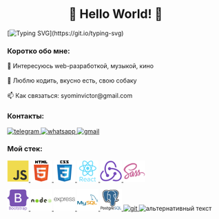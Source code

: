 <h1 align="center">👾 Hello World! 👾</h1>

[![Typing SVG](https://readme-typing-svg.herokuapp.com?color=%8b00ff&lines=Have+a+nice+day+!)](https://git.io/typing-svg)

<h3 align="left">Коротко обо мне:</h3>
 👀 Интересуюсь web-разработкой, музыкой, кино
<br></br>
 💜 Люблю кодить, вкусно есть, свою собаку
 <br></br>
  📫 Как связаться: syominvictor@gmail.com 



<h3 align="left">Контакты:</h3>
<p align="left">
  <a href="https://t.me/nucsemin" target="_blank" rel="noreferrer"> <img src="https://img.icons8.com/fluency/344/telegram-app.png" alt="telegram" width="50" height="50"/> </a>
   <a href="https://wa.me/79218683650" target="_blank" rel="noreferrer"> <img src="https://img.icons8.com/color/344/whatsapp--v1.png" alt="whatsapp" width="50" height="50"/> </a>
    <a href="mailto:syominvictor@gmail.com" target="_blank" rel="noreferrer"> <img src="https://img.icons8.com/color/344/gmail-new.png" alt="gmail" width="50" height="50"/> </a>
</p>

<h3 align="left">Мой стек:</h3>
<p align="left"> 
  <a href="https://developer.mozilla.org/en-US/docs/Web/JavaScript" target="_blank" rel="noreferrer"> <img src="https://raw.githubusercontent.com/devicons/devicon/master/icons/javascript/javascript-original.svg" alt="javascript" width="50" height="50"/> </a> 
  <a href="https://www.w3.org/html/" target="_blank" rel="noreferrer"> <img src="https://raw.githubusercontent.com/devicons/devicon/master/icons/html5/html5-original-wordmark.svg" alt="html5" width="50" height="50"/> </a>
  <a href="https://www.w3schools.com/css/" target="_blank" rel="noreferrer"> <img src="https://raw.githubusercontent.com/devicons/devicon/master/icons/css3/css3-original-wordmark.svg" alt="css3" width="50" height="50"/> </a> 
  <a href="https://reactjs.org/" target="_blank" rel="noreferrer"> <img src="https://raw.githubusercontent.com/devicons/devicon/master/icons/react/react-original-wordmark.svg" alt="react" width="50" height="50"/> </a>
  <a href="https://redux.js.org" target="_blank" rel="noreferrer"> <img src="https://raw.githubusercontent.com/devicons/devicon/master/icons/redux/redux-original.svg" alt="redux" width="50" height="50"/> </a> 
   <a href="https://sass-lang.com" target="_blank" rel="noreferrer"> <img src="https://raw.githubusercontent.com/devicons/devicon/master/icons/sass/sass-original.svg" alt="sass" width="50" height="50"/> </a> </p>
 <a href="https://getbootstrap.com" target="_blank" rel="noreferrer"> <img src="https://raw.githubusercontent.com/devicons/devicon/master/icons/bootstrap/bootstrap-plain-wordmark.svg" alt="bootstrap" width="50" height="50"/> </a> 
   <a href="https://nodejs.org" target="_blank" rel="noreferrer"> <img src="https://raw.githubusercontent.com/devicons/devicon/master/icons/nodejs/nodejs-original-wordmark.svg" alt="nodejs" width="50" height="50"/> </a> 
   <a href="https://expressjs.com" target="_blank" rel="noreferrer"> <img src="https://raw.githubusercontent.com/devicons/devicon/master/icons/express/express-original-wordmark.svg" alt="express" width="50" height="50"/> </a> 
  <a href="https://www.mysql.com/" target="_blank" rel="noreferrer"> <img src="https://raw.githubusercontent.com/devicons/devicon/master/icons/mysql/mysql-original-wordmark.svg" alt="mysql" width="50" height="50"/> </a> 
  <a href="https://www.postgresql.org" target="_blank" rel="noreferrer"> <img src="https://raw.githubusercontent.com/devicons/devicon/master/icons/postgresql/postgresql-original-wordmark.svg" alt="postgresql" width="50" height="50"/> </a> 
  <a href="https://git-scm.com/" target="_blank" rel="noreferrer"> <img src="https://www.vectorlogo.zone/logos/git-scm/git-scm-icon.svg" alt="git" width="50" height="50"/> </a> 
  
  
  
<img src="https://i.ibb.co/gJvCCd7/IMG-6226.gif" alt="альтернативный текст" width="50" height="50">
